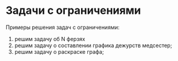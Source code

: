 # Задачи с ограничениями

Примеры решения задач с ограничениями:

1. решим задачу об N ферзях 
1. решим задачу о составлении графика дежурств медсестер;
1. решим задачу о раскраске графа;